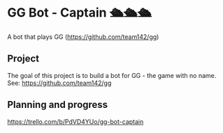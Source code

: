 # GG Bot - Captain 🛳️🛳️🛳️
A bot that plays GG (https://github.com/team142/gg)

## Project
The goal of this project is to build a bot for GG - the game with no name. See: https://github.com/team142/gg

## Planning and progress
https://trello.com/b/PdVD4YUo/gg-bot-captain


